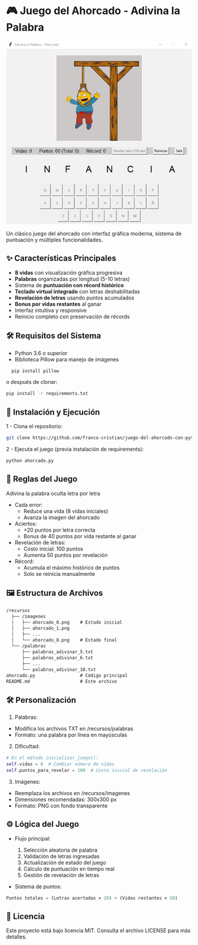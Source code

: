 # 🎮 Juego del Ahorcado - Adivina la Palabra

![Captura del Juego](recursos/imagenes/preview.png)

Un clásico juego del ahorcado con interfaz gráfica moderna, sistema de puntuación y múltiples funcionalidades.

## ✨ Características Principales
- **8 vidas** con visualización gráfica progresiva
- **Palabras** organizadas por longitud (5-10 letras)
- Sistema de **puntuación con récord histórico**
- **Teclado virtual integrado** con letras deshabilitadas
- **Revelación de letras** usando puntos acumulados
- **Bonus por vidas restantes** al ganar
- Interfaz intuitiva y responsive
- Reinicio completo con preservación de récords

## 🛠️ Requisitos del Sistema
- Python 3.6 o superior
- Biblioteca Pillow para manejo de imágenes
```bash
  pip install pillow
```
o después de clonar:
```bash
pip install -r requirements.txt
```

## 🚀 Instalación y Ejecución
1 - Clona el repositorio:
```bash
git clone https://github.com/franco-cristian/juego-del-ahorcado-con-python.git
```
2 - Ejecuta el juego (previa instalación de requirements):
```bash
python ahorcado.py
```

## 🎯 Reglas del Juego
Adivina la palabra oculta letra por letra

* Cada error:
  - Reduce una vida (8 vidas iniciales)
  - Avanza la imagen del ahorcado
* Aciertos:
  - +20 puntos por letra correcta
  - Bonus de 40 puntos por vida restante al ganar
* Revelación de letras:
  - Costo inicial: 100 puntos
  - Aumenta 50 puntos por revelación
* Récord:
  - Acumula el máximo histórico de puntos
  - Solo se reinicia manualmente

## 🖼️ Estructura de Archivos
```
/recursos
  ├── /imagenes
  │   ├── ahorcado_0.png    # Estado inicial
  │   ├── ahorcado_1.png
  │   ├── ...
  │   └── ahorcado_8.png    # Estado final
  └── /palabras
      ├── palabras_adivinar_5.txt
      ├── palabras_adivinar_6.txt
      ├── ...
      └── palabras_adivinar_10.txt
ahorcado.py                 # Código principal
README.md                   # Este archivo
```

## 🛠️ Personalización
1. Palabras:
  - Modifica los archivos TXT en /recursos/palabras
  - Formato: una palabra por línea en mayúsculas
2. Dificultad:
```python
# En el método inicializar_juego():
self.vidas = 8  # Cambiar número de vidas
self.puntos_para_revelar = 100  # Costo inicial de revelación
```
3. Imágenes:
  - Reemplaza los archivos en /recursos/imagenes
  - Dimensiones recomendadas: 300x300 px
  - Formato: PNG con fondo transparente

## ⚙️ Lógica del Juego
* Flujo principal:
  1. Selección aleatoria de palabra
  2. Validación de letras ingresadas
  3. Actualización de estado del juego
  4. Cálculo de puntuación en tiempo real
  5. Gestión de revelación de letras

* Sistema de puntos:
```python
Puntos totales = (Letras acertadas × 20) + (Vidas restantes × 50)
```

## 📄 Licencia
Este proyecto está bajo licencia MIT. Consulta el archivo LICENSE para más detalles.